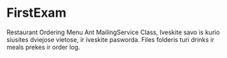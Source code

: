 # FirstExam
Restaurant Ordering Menu
Ant MailingService Class, Iveskite savo is kurio siusites dviejose vietose, ir iveskite pasworda.
Files folderis turi drinks ir meals prekes ir order log.
